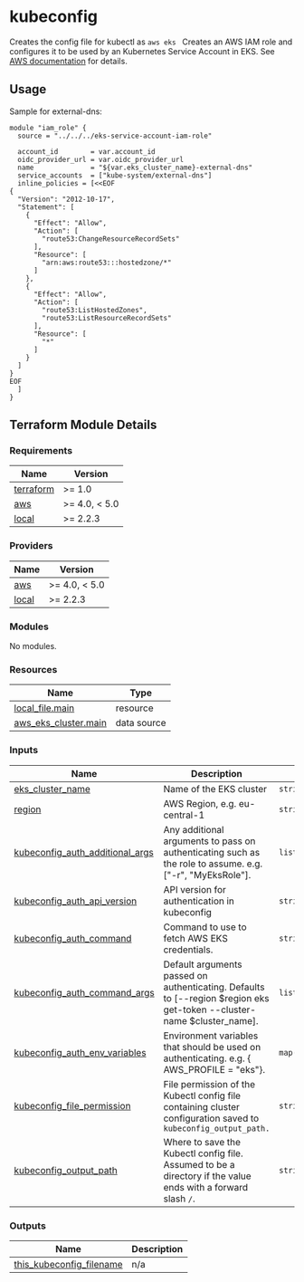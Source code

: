 # kubeconfig

Creates the config file for kubectl as `aws eks `
Creates an AWS IAM role and configures it to be used by an Kubernetes Service Account in EKS. See [AWS documentation](https://docs.aws.amazon.com/eks/latest/userguide/create-service-account-iam-policy-and-role.html) for details.

## Usage

Sample for external-dns:

```hcl
module "iam_role" {
  source = "../../../eks-service-account-iam-role"

  account_id        = var.account_id
  oidc_provider_url = var.oidc_provider_url
  name              = "${var.eks_cluster_name}-external-dns"
  service_accounts  = ["kube-system/external-dns"]
  inline_policies = [<<EOF
{
  "Version": "2012-10-17",
  "Statement": [
    {
      "Effect": "Allow",
      "Action": [
        "route53:ChangeResourceRecordSets"
      ],
      "Resource": [
        "arn:aws:route53:::hostedzone/*"
      ]
    },
    {
      "Effect": "Allow",
      "Action": [
        "route53:ListHostedZones",
        "route53:ListResourceRecordSets"
      ],
      "Resource": [
        "*"
      ]
    }
  ]
}
EOF
  ]
}

```

## Terraform Module Details

<!-- BEGINNING OF PRE-COMMIT-TERRAFORM DOCS HOOK -->
### Requirements

| Name | Version |
|------|---------|
| <a name="requirement_terraform"></a> [terraform](#requirement\_terraform) | >= 1.0 |
| <a name="requirement_aws"></a> [aws](#requirement\_aws) | >= 4.0, < 5.0 |
| <a name="requirement_local"></a> [local](#requirement\_local) | >= 2.2.3 |

### Providers

| Name | Version |
|------|---------|
| <a name="provider_aws"></a> [aws](#provider\_aws) | >= 4.0, < 5.0 |
| <a name="provider_local"></a> [local](#provider\_local) | >= 2.2.3 |

### Modules

No modules.

### Resources

| Name | Type |
|------|------|
| [local_file.main](https://registry.terraform.io/providers/hashicorp/local/latest/docs/resources/file) | resource |
| [aws_eks_cluster.main](https://registry.terraform.io/providers/hashicorp/aws/latest/docs/data-sources/eks_cluster) | data source |

### Inputs

| Name | Description | Type | Default | Required |
|------|-------------|------|---------|:--------:|
| <a name="input_eks_cluster_name"></a> [eks\_cluster\_name](#input\_eks\_cluster\_name) | Name of the EKS cluster | `string` | n/a | yes |
| <a name="input_region"></a> [region](#input\_region) | AWS Region, e.g. eu-central-1 | `string` | n/a | yes |
| <a name="input_kubeconfig_auth_additional_args"></a> [kubeconfig\_auth\_additional\_args](#input\_kubeconfig\_auth\_additional\_args) | Any additional arguments to pass on authenticating such as the role to assume. e.g. ["-r", "MyEksRole"]. | `list(string)` | `[]` | no |
| <a name="input_kubeconfig_auth_api_version"></a> [kubeconfig\_auth\_api\_version](#input\_kubeconfig\_auth\_api\_version) | API version for authentication in kubeconfig | `string` | `"client.authentication.k8s.io/v1beta1"` | no |
| <a name="input_kubeconfig_auth_command"></a> [kubeconfig\_auth\_command](#input\_kubeconfig\_auth\_command) | Command to use to fetch AWS EKS credentials. | `string` | `"aws"` | no |
| <a name="input_kubeconfig_auth_command_args"></a> [kubeconfig\_auth\_command\_args](#input\_kubeconfig\_auth\_command\_args) | Default arguments passed on authenticating. Defaults to [--region $region eks get-token --cluster-name $cluster\_name]. | `list(string)` | `[]` | no |
| <a name="input_kubeconfig_auth_env_variables"></a> [kubeconfig\_auth\_env\_variables](#input\_kubeconfig\_auth\_env\_variables) | Environment variables that should be used on authenticating. e.g. { AWS\_PROFILE = "eks"}. | `map(string)` | `{}` | no |
| <a name="input_kubeconfig_file_permission"></a> [kubeconfig\_file\_permission](#input\_kubeconfig\_file\_permission) | File permission of the Kubectl config file containing cluster configuration saved to `kubeconfig_output_path.` | `string` | `"0600"` | no |
| <a name="input_kubeconfig_output_path"></a> [kubeconfig\_output\_path](#input\_kubeconfig\_output\_path) | Where to save the Kubectl config file. Assumed to be a directory if the value ends with a forward slash `/`. | `string` | `"./"` | no |

### Outputs

| Name | Description |
|------|-------------|
| <a name="output_this_kubeconfig_filename"></a> [this\_kubeconfig\_filename](#output\_this\_kubeconfig\_filename) | n/a |
<!-- END OF PRE-COMMIT-TERRAFORM DOCS HOOK -->